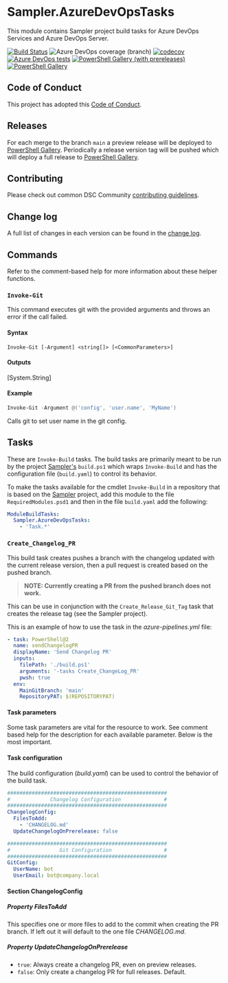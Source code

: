 # Sampler.AzureDevOpsTasks

This module contains Sampler project build tasks for Azure DevOps Services and Azure DevOps Server.

[![Build Status](https://dev.azure.com/SynEdgy/Sampler.AzureDevOpsTasks/_apis/build/status/SynEdgy.Sampler.AzureDevOpsTasks?branchName=main)](https://dev.azure.com/SynEdgy/Sampler.AzureDevOpsTasks/_build/latest?definitionId=19&branchName=main)
![Azure DevOps coverage (branch)](https://img.shields.io/azure-devops/coverage/SynEdgy/Sampler.AzureDevOpsTasks/19/main)
[![codecov](https://codecov.io/gh/SynEdgy/Sampler.AzureDevOpsTasks/branch/main/graph/badge.svg)](https://codecov.io/gh/SynEdgy/Sampler.AzureDevOpsTasks)
[![Azure DevOps tests](https://img.shields.io/azure-devops/tests/SynEdgy/Sampler.AzureDevOpsTasks/19/main)](https://SynEdgy.visualstudio.com/Sampler.AzureDevOpsTasks/_test/analytics?definitionId=19&contextType=build)
[![PowerShell Gallery (with prereleases)](https://img.shields.io/powershellgallery/vpre/Sampler.AzureDevOpsTasks?label=Sampler.AzureDevOpsTasks%20Preview)](https://www.powershellgallery.com/packages/Sampler.AzureDevOpsTasks/)
[![PowerShell Gallery](https://img.shields.io/powershellgallery/v/Sampler.AzureDevOpsTasks?label=Sampler.AzureDevOpsTasks)](https://www.powershellgallery.com/packages/Sampler.AzureDevOpsTasks/)

## Code of Conduct

This project has adopted this [Code of Conduct](CODE_OF_CONDUCT.md).

## Releases

For each merge to the branch `main` a preview release will be
deployed to [PowerShell Gallery](https://www.powershellgallery.com/).
Periodically a release version tag will be pushed which will deploy a
full release to [PowerShell Gallery](https://www.powershellgallery.com/).

## Contributing

Please check out common DSC Community [contributing guidelines](https://dsccommunity.org/guidelines/contributing).

## Change log

A full list of changes in each version can be found in the [change log](CHANGELOG.md).

## Commands
<!-- markdownlint-disable MD036 - Emphasis used instead of a heading -->

Refer to the comment-based help for more information about these helper
functions.

### `Invoke-Git`

This command executes git with the provided arguments and throws an error
if the call failed.

#### Syntax

<!-- markdownlint-disable MD013 - Line length -->
```plaintext
Invoke-Git [-Argument] <string[]> [<CommonParameters>]
```
<!-- markdownlint-enable MD013 - Line length -->

#### Outputs

[System.String]

#### Example

```powershell
Invoke-Git -Argument @('config', 'user.name', 'MyName')
```

Calls git to set user name in the git config.

## Tasks

These are `Invoke-Build` tasks. The build tasks are primarily meant to be
run by the project [Sampler's](https://github.com/gaelcolas/Sampler)
`build.ps1` which wraps `Invoke-Build` and has the configuration file
(`build.yaml`) to control its behavior.

To make the tasks available for the cmdlet `Invoke-Build` in a repository
that is based on the [Sampler](https://github.com/gaelcolas/Sampler) project,
add this module to the file `RequiredModules.psd1` and then in the file
`build.yaml` add the following:

```yaml
ModuleBuildTasks:
  Sampler.AzureDevOpsTasks:
    - 'Task.*'
```

### `Create_Changelog_PR`

This build task creates pushes a branch with the changelog updated with
the current release version, then a pull request is created based on the
pushed branch.

>**NOTE: Currently creating a PR from the pushed branch does not work.**

This can be use in conjunction with the `Create_Release_Git_Tag` task
that creates the release tag (see the Sampler project).

This is an example of how to use the task in the _azure-pipelines.yml_ file:

```yaml
- task: PowerShell@2
  name: sendChangelogPR
  displayName: 'Send Changelog PR'
  inputs:
    filePath: './build.ps1'
    arguments: '-tasks Create_ChangeLog_PR'
    pwsh: true
  env:
    MainGitBranch: 'main'
    RepositoryPAT: $(REPOSITORYPAT)
```

#### Task parameters

Some task parameters are vital for the resource to work. See comment based
help for the description for each available parameter. Below is the most
important.

#### Task configuration

The build configuration (_build.yaml_) can be used to control the behavior
of the build task.

```yaml
####################################################
#             Changelog Configuration              #
####################################################
ChangelogConfig:
  FilesToAdd:
    - 'CHANGELOG.md'
  UpdateChangelogOnPrerelease: false

####################################################
#                Git Configuration                 #
####################################################
GitConfig:
  UserName: bot
  UserEmail: bot@company.local
```

#### Section ChangelogConfig

##### Property FilesToAdd

This specifies one or more files to add to the commit when creating the
PR branch. If left out it will default to the one file _CHANGELOG.md_.

##### Property UpdateChangelogOnPrerelease

- `true`: Always create a changelog PR, even on preview releases.
- `false`: Only create a changelog PR for full releases. Default.
